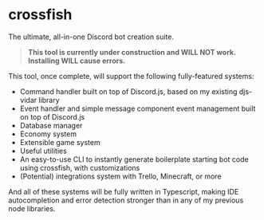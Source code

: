 # crossfish

The ultimate, all-in-one Discord bot creation suite.

> **This tool is currently under construction and WILL NOT work.**
> **Installing WILL cause errors.**

This tool, once complete, will support the following fully-featured systems:
- Command handler built on top of Discord.js, based on my existing djs-vidar library
- Event handler and simple message component event management built on top of Discord.js
- Database manager
- Economy system
- Extensible game system
- Useful utilities
- An easy-to-use CLI to instantly generate boilerplate starting bot code using crossfish, with customizations
- (Potential) integrations system with Trello, Minecraft, or more

And all of these systems will be fully written in Typescript, making IDE autocompletion and error detection stronger than in any of my previous node libraries.